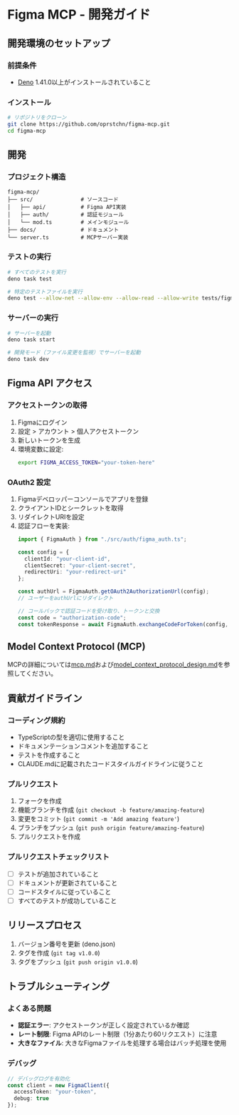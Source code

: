 # Figma MCP - 開発ガイド

## 開発環境のセットアップ

### 前提条件

- [Deno](https://deno.land/) 1.41.0以上がインストールされていること

### インストール

```bash
# リポジトリをクローン
git clone https://github.com/oprstchn/figma-mcp.git
cd figma-mcp
```

## 開発

### プロジェクト構造

```
figma-mcp/
├── src/               # ソースコード
│   ├── api/           # Figma API実装
│   ├── auth/          # 認証モジュール
│   └── mod.ts         # メインモジュール
├── docs/              # ドキュメント
└── server.ts          # MCPサーバー実装
```

### テストの実行

```bash
# すべてのテストを実行
deno task test

# 特定のテストファイルを実行
deno test --allow-net --allow-env --allow-read --allow-write tests/figma_api_test.ts
```

### サーバーの実行

```bash
# サーバーを起動
deno task start

# 開発モード（ファイル変更を監視）でサーバーを起動
deno task dev
```

## Figma API アクセス

### アクセストークンの取得

1. Figmaにログイン
2. 設定 > アカウント > 個人アクセストークン
3. 新しいトークンを生成
4. 環境変数に設定:
   ```bash
   export FIGMA_ACCESS_TOKEN="your-token-here"
   ```

### OAuth2 設定

1. Figmaデベロッパーコンソールでアプリを登録
2. クライアントIDとシークレットを取得
3. リダイレクトURIを設定
4. 認証フローを実装:
   ```typescript
   import { FigmaAuth } from "./src/auth/figma_auth.ts";
   
   const config = {
     clientId: "your-client-id",
     clientSecret: "your-client-secret",
     redirectUri: "your-redirect-uri"
   };
   
   const authUrl = FigmaAuth.getOAuth2AuthorizationUrl(config);
   // ユーザーをauthUrlにリダイレクト
   
   // コールバックで認証コードを受け取り、トークンと交換
   const code = "authorization-code";
   const tokenResponse = await FigmaAuth.exchangeCodeForToken(config, code);
   ```

## Model Context Protocol (MCP)

MCPの詳細については[mcp.md](/mcp.md)および[model_context_protocol_design.md](/docs/model_context_protocol_design.md)を参照してください。

## 貢献ガイドライン

### コーディング規約

- TypeScriptの型を適切に使用すること
- ドキュメンテーションコメントを追加すること
- テストを作成すること
- CLAUDE.mdに記載されたコードスタイルガイドラインに従うこと

### プルリクエスト

1. フォークを作成
2. 機能ブランチを作成 (`git checkout -b feature/amazing-feature`)
3. 変更をコミット (`git commit -m 'Add amazing feature'`)
4. ブランチをプッシュ (`git push origin feature/amazing-feature`)
5. プルリクエストを作成

### プルリクエストチェックリスト

- [ ] テストが追加されていること
- [ ] ドキュメントが更新されていること
- [ ] コードスタイルに従っていること
- [ ] すべてのテストが成功していること

## リリースプロセス

1. バージョン番号を更新 (deno.json)
2. タグを作成 (`git tag v1.0.0`)
3. タグをプッシュ (`git push origin v1.0.0`)

## トラブルシューティング

### よくある問題

- **認証エラー**: アクセストークンが正しく設定されているか確認
- **レート制限**: Figma APIのレート制限（1分あたり60リクエスト）に注意
- **大きなファイル**: 大きなFigmaファイルを処理する場合はバッチ処理を使用

### デバッグ

```typescript
// デバッグログを有効化
const client = new FigmaClient({ 
  accessToken: "your-token",
  debug: true 
});
```
